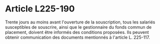 # Article L225-190

Trente jours au moins avant l'ouverture de la souscription, tous les salariés susceptibles de souscrire, ainsi que le gestionnaire du fonds commun de placement, doivent être informés des conditions proposées. Ils peuvent obtenir communication des documents mentionnés à l'article L. 225-117.
